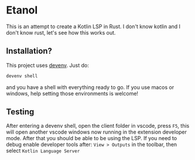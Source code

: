 # Etanol

This is an attempt to create a Kotlin LSP in Rust. I don't know kotlin and I don't know rust, let's see how this works out.

## Installation?
This project uses [devenv](https://devenv.sh). Just do:
```sh
devenv shell
```

and you have a shell with everything ready to go. If you use macos or windows, help setting those environments is welcome! 

## Testing

After entering a devenv shell, open the client folder in vscode, press `F5`, this will open another vscode windows now running in the extension developer mode. After that you should be able to be using the LSP.
If you need to debug enable developer tools after: `View > Outputs` in the toolbar, then select `Kotlin Language Server`
